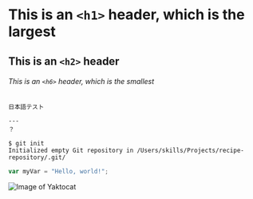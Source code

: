 # This is an `<h1>` header, which is the largest

## This is an `<h2>` header

###### This is an `<h6>` header, which is the smallest
```
日本語テスト
```
`````
---
？
`````

```
$ git init
Initialized empty Git repository in /Users/skills/Projects/recipe-repository/.git/
```
``` javascript
var myVar = "Hello, world!";
```

![Image of Yaktocat](https://octodex.github.com/images/yaktocat.png)
